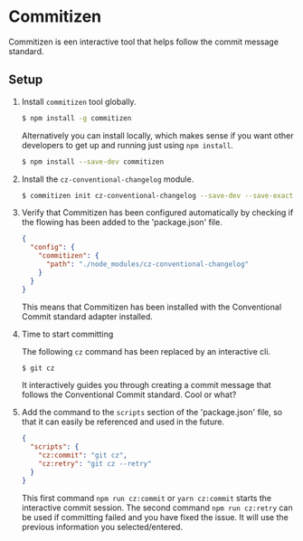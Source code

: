 # Commitizen

Commitizen is een interactive tool that helps follow the commit message standard.

## Setup

1. Install `commitizen` tool globally.

    ```bash
   $ npm install -g commitizen
   ```

    Alternatively you can install locally, which makes sense if you want other developers to get up and running just using `npm install`.

    ```bash
    $ npm install --save-dev commitizen
    ```

2. Install the `cz-conventional-changelog` module.

    ```bash
   $ commitizen init cz-conventional-changelog --save-dev --save-exact
   ```

3. Verify that Commitizen has been configured automatically by checking if the flowing has been added to the 'package.json' file.

   ```json
   {
     "config": {
       "commitizen": {
         "path": "./node_modules/cz-conventional-changelog"
       }
     }
   }
   ```

   This means that Commitizen has been installed with the Conventional Commit standard adapter installed.

4. Time to start committing

    The following `cz` command has been replaced by an interactive cli.

   ```bash
   $ git cz
   ```

   It interactively guides you through creating a commit message that follows the Conventional Commit standard. Cool or what?

5. Add the command to the `scripts` section of the 'package.json' file, so that it can easily be referenced and used in the future.

   ```json
   {
     "scripts": {
       "cz:commit": "git cz",
       "cz:retry": "git cz --retry"
     }
   }
   ```

   This first command `npm run cz:commit` or `yarn cz:commit` starts the interactive commit session. The second command `npm run cz:retry` can be used if committing failed and you have fixed the issue. It will use the previous information you selected/entered.

